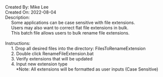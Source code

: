 Created By: Mike Lee<br />
Created On: 2022-08-04<br />
Description:<br />
&nbsp;&nbsp;&nbsp;&nbsp; Some applications can be case sensitive with file extensions.<br />
&nbsp;&nbsp;&nbsp;&nbsp; Users may also want to correct flat file extensions in bulk.<br />
&nbsp;&nbsp;&nbsp;&nbsp; This batch file allows users to bulk rename file extensions.
<br /><br />
Instructions:\
&nbsp;&nbsp;&nbsp;&nbsp; 1. Drop all desired files into the directory: FilesToRenameExtension<br />
&nbsp;&nbsp;&nbsp;&nbsp; 2. Double click RenameFileExtension.bat<br />
&nbsp;&nbsp;&nbsp;&nbsp; 3. Verify extensions that will be updated<br />
&nbsp;&nbsp;&nbsp;&nbsp; 4. Input new extension type<br />
&nbsp;&nbsp;&nbsp;&nbsp;&nbsp;&nbsp;&nbsp;&nbsp; *Note: All extensions will be formatted as user inputs (Case Sensitive)